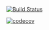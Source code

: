 [![Build Status](https://travis-ci.org/TestArmada/shifu-logger.svg?branch=master)](https://travis-ci.org/TestArmada/shifu-logger)

[![codecov](https://codecov.io/gh/TestArmada/shifu-logger/branch/master/graph/badge.svg)](https://codecov.io/gh/TestArmada/shifu-logger)
